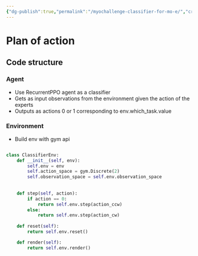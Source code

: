 ```yaml
---
{"dg-publish":true,"permalink":"/myochallenge-classifier-for-mo-e/","created":"","updated":""}
---
```


# Plan of action

## Code structure
### Agent
- Use RecurrentPPO agent as a classifier
- Gets as input observations from the environment given the action of the experts
- Outputs as actions 0 or 1 corresponding to env.which_task.value

### Environment
- Build env with gym api
```python

class ClassifierEnv:
	def __init__(self, env):
		self.env = env
		self.action_space = gym.Discrete(2)
		self.observation_space = self.env.observation_space
		
	
	def step(self, action):
		if action == 0:
			return self.env.step(action_ccw)
		else:
			return self.env.step(action_cw)
	
	def reset(self):
		return self.env.reset()

	def render(self):
		return self.env.render()
	
```